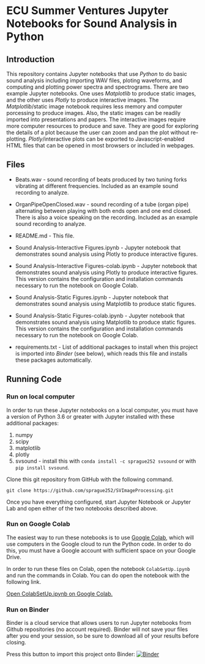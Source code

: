 # ECU Summer Ventures Jupyter Notebooks for Sound Analysis in Python

## Introduction

This repository contains Jupyter notebooks that use *Python* to do basic sound analysis including importing WAV files, ploting waveforms, and computing and plotting power spectra and spectrograms.  There are two example Jupyter notebooks. One uses *Matplotlib* to produce static images, and the other uses *Plotly* to produce interactive images. The *Matplotlib*/static image notebook requires less memory and computer porcessing to produce images. Also, the static images can be readily imported into presentations and papers.  The interactive images require more computer resources to produce and save. They are good for exploring the details of a plot because the user can zoom and pan the plot without re-plotting. *Plotly*/interactive plots can be exported to Javascript-enabled HTML files that can be opened in most browsers or included in webpages.


## Files

* Beats.wav - sound recording of beats produced by two tuning forks vibrating at different frequencies. Included as an example sound recording to analyze.

* OrganPipeOpenClosed.wav - sound recording of a tube (organ pipe) alternating between playing with both ends open and one end closed. There is also a voice speaking on the recording. Included as an example sound recording to analyze.

* README.md - This file.

* Sound Analysis-Interactive Figures.ipynb - Jupyter notebook that demonstrates sound analysis using Plotly to produce interactive figures.

* Sound Analysis-Interactive Figures-colab.ipynb - Jupyter notebook that demonstrates sound analysis using Plotly to produce interactive figures. This version contains the configuration and installation commands necessary to run the notebook on Google Colab.

* Sound Analysis-Static Figures.ipynb - Jupyter notebook that demonstrates sound analysis using Matplotlib to produce static figures.

* Sound Analysis-Static Figures-colab.ipynb - Jupyter notebook that demonstrates sound analysis using Matplotlib to produce static figures. This version contains the configuration and installation commands necessary to run the notebook on Google Colab.

* requirements.txt - List of additional packages to install when this project is imported into *Binder* (see below), which reads this file and installs these packages automatically.

## Running Code

### Run on local computer

In order to run these Jupyter notebooks on a local computer, you must have a version of Python 3.6 or greater with Jupyter installed with these additional packages:

1. numpy
2. scipy
3. matplotlib
4. plotly
5. svsound - install this with `conda install -c sprague252 svsound` or with `pip install svsound`.

Clone this git repository from GitHub with the following command.
```
git clone https://github.com/sprague252/SVImageProcessing.git
```

Once you have everything configured, start Jupyter Notebook or Jupyter Lab and open either of the two notebooks described above. 

### Run on Google Colab

The easiest way to run these notebooks is to use [Google Colab](https://colab.research.google.com/), which will use computers in the Google cloud to run the Python code. In order to do this, you must have a Google account with sufficient space on your Google Drive. 

In order to run these files on Colab, open the notebook `ColabSetUp.ipynb` and run the commands in Colab. You can do open the notebook with the following link.

[Open ColabSetUp.ipynb on Google Colab.](https://colab.research.google.com/github/sprague252/SVSoundAnalysis/ColabSetUp.ipynb)

### Run on Binder

Binder is a cloud service that allows users to run Jupyter notebooks from Github repositories (no account required). Binder will not save your files after you end your session, so be sure to download all of your results before closing.

Press this button to import this project onto Binder: [![Binder](https://mybinder.org/badge_logo.svg)](https://mybinder.org/v2/gh/sprague252/SVSoundAnalysis/master)
